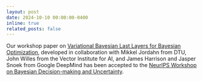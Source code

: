 ```yaml
---
layout: post
date: 2024-10-10 00:00:00-0400
inline: true
related_posts: false
---
```


Our workshop paper on [Variational Bayesian Last Layers for Bayesian Optimization](https://openreview.net/forum?id=lsFa23pHCH), developed in collaboration with Mikkel Jordahn from DTU, John Willes from the Vector Institute for AI, and James Harrison and Jasper Snoek from Google DeepMind has been accepted to the [NeurIPS Workshop on Bayesian Decision-making and Uncertainty](https://gp-seminar-series.github.io/neurips-2024/).